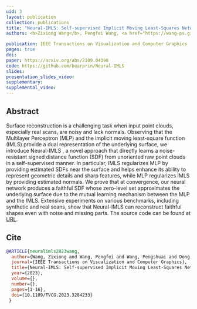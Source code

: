 ```yaml
---
uid: 3
layout: publication
collection: publications
title: "Neural-IMLS: Self-supervised Implicit Moving Least-Squares Network for Surface Reconstruction"
authors: <b>Zixiong Wang</b>, Pengfei Wang, <a href="https://wang-ps.github.io/" target="_blank">Pengshuai Wang</a>, <a href="https://qiujiedong.github.io/" target="_blank">Qiujie Dong</a>, Junjie Gao, Shuangmin Chen, <a href="http://irc.cs.sdu.edu.cn/~shiqing/index.html" target="_blank">Shiqing Xin</a>, <a href="http://irc.cs.sdu.edu.cn/~chtu/index.html" target="_blank">Changhe Tu</a>, <a href="https://engineering.tamu.edu/cse/profiles/Wang-Wenping.html" target="_blank">Wenping Wang</a>

publication: IEEE Transactions on Visualization and Computer Graphics (TVCG)
pages: true
doi: 
paper: https://arxiv.org/abs/2109.04398
code: https://github.com/bearprin/Neural-IMLS
slides:
presentation_slides_video:
supplementary:
supplemental_video:
---
```


## Abstract

Surface reconstruction is a challenging task when input point clouds, especially real scans, are noisy and lack normals. Observing that the Multilayer Perceptron (MLP) and the implicit moving least-square function (IMLS) provide a dual representation of the underlying surface, we introduce Neural-IMLS , a novel approach that directly learns a noise-resistant signed distance function (SDF) from unoriented raw point clouds in a self-supervised manner. In particular, IMLS regularizes MLP by providing estimated SDFs near the surface and helps enhance its ability to represent geometric details and sharp features, while MLP regularizes IMLS by providing estimated normals. We prove that at convergence, our neural network produces a faithful SDF whose zero-level set approximates the underlying surface due to the mutual learning mechanism between the MLP and the IMLS. Extensive experiments on various benchmarks, including synthetic and real scans, show that Neural-IMLS can reconstruct faithful shapes even with noise and missing parts. The source code can be found at [URL](https://github.com/bearprin/Neural-IMLS).


## Cite

```bib
@ARTICLE{neuralimls2023wang,
  author={Wang, Zixiong and Wang, Pengfei and Wang, Pengshuai and Dong, Qiujie and Gao, Junjie and Chen, Shuangmin and Xin, Shiqing and Tu, Changhe and Wang, Wenping},
  journal={IEEE Transactions on Visualization and Computer Graphics}, 
  title={Neural-IMLS: Self-supervised Implicit Moving Least-Squares Network for Surface Reconstruction}, 
  year={2023},
  volume={},
  number={},
  pages={1-16},
  doi={10.1109/TVCG.2023.3284233}
 }
```

[//]: # (## Copyright Disclaimer)

[//]: # (© The Author&#40;s&#41;. This is the author’s version of the work. It is posted here for your personal use. Not forredistribution. The definitive Version of Record is available at <a href="{{page.doi}}">DOI</a>.)
